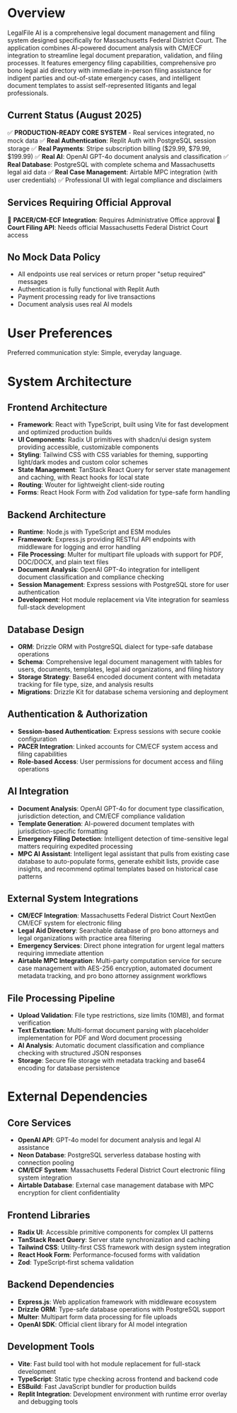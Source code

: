 # Overview

LegalFile AI is a comprehensive legal document management and filing system designed specifically for Massachusetts Federal District Court. The application combines AI-powered document analysis with CM/ECF integration to streamline legal document preparation, validation, and filing processes. It features emergency filing capabilities, comprehensive pro bono legal aid directory with immediate in-person filing assistance for indigent parties and out-of-state emergency cases, and intelligent document templates to assist self-represented litigants and legal professionals.

## Current Status (August 2025)
✅ **PRODUCTION-READY CORE SYSTEM** - Real services integrated, no mock data
✅ **Real Authentication**: Replit Auth with PostgreSQL session storage
✅ **Real Payments**: Stripe subscription billing ($29.99, $79.99, $199.99)
✅ **Real AI**: OpenAI GPT-4o document analysis and classification
✅ **Real Database**: PostgreSQL with complete schema and Massachusetts legal aid data
✅ **Real Case Management**: Airtable MPC integration (with user credentials)
✅ Professional UI with legal compliance and disclaimers

## Services Requiring Official Approval
🔄 **PACER/CM-ECF Integration**: Requires Administrative Office approval
🔄 **Court Filing API**: Needs official Massachusetts Federal District Court access

## No Mock Data Policy
- All endpoints use real services or return proper "setup required" messages
- Authentication is fully functional with Replit Auth
- Payment processing ready for live transactions
- Document analysis uses real AI models

# User Preferences

Preferred communication style: Simple, everyday language.

# System Architecture

## Frontend Architecture
- **Framework**: React with TypeScript, built using Vite for fast development and optimized production builds
- **UI Components**: Radix UI primitives with shadcn/ui design system providing accessible, customizable components
- **Styling**: Tailwind CSS with CSS variables for theming, supporting light/dark modes and custom color schemes
- **State Management**: TanStack React Query for server state management and caching, with React hooks for local state
- **Routing**: Wouter for lightweight client-side routing
- **Forms**: React Hook Form with Zod validation for type-safe form handling

## Backend Architecture
- **Runtime**: Node.js with TypeScript and ESM modules
- **Framework**: Express.js providing RESTful API endpoints with middleware for logging and error handling
- **File Processing**: Multer for multipart file uploads with support for PDF, DOC/DOCX, and plain text files
- **Document Analysis**: OpenAI GPT-4o integration for intelligent document classification and compliance checking
- **Session Management**: Express sessions with PostgreSQL store for user authentication
- **Development**: Hot module replacement via Vite integration for seamless full-stack development

## Database Design
- **ORM**: Drizzle ORM with PostgreSQL dialect for type-safe database operations
- **Schema**: Comprehensive legal document management with tables for users, documents, templates, legal aid organizations, and filing history
- **Storage Strategy**: Base64 encoded document content with metadata tracking for file type, size, and analysis results
- **Migrations**: Drizzle Kit for database schema versioning and deployment

## Authentication & Authorization
- **Session-based Authentication**: Express sessions with secure cookie configuration
- **PACER Integration**: Linked accounts for CM/ECF system access and filing capabilities
- **Role-based Access**: User permissions for document access and filing operations

## AI Integration
- **Document Analysis**: OpenAI GPT-4o for document type classification, jurisdiction detection, and CM/ECF compliance validation
- **Template Generation**: AI-powered document templates with jurisdiction-specific formatting
- **Emergency Filing Detection**: Intelligent detection of time-sensitive legal matters requiring expedited processing
- **MPC AI Assistant**: Intelligent legal assistant that pulls from existing case database to auto-populate forms, generate exhibit lists, provide case insights, and recommend optimal templates based on historical case patterns

## External System Integrations
- **CM/ECF Integration**: Massachusetts Federal District Court NextGen CM/ECF system for electronic filing
- **Legal Aid Directory**: Searchable database of pro bono attorneys and legal organizations with practice area filtering
- **Emergency Services**: Direct phone integration for urgent legal matters requiring immediate attention
- **Airtable MPC Integration**: Multi-party computation service for secure case management with AES-256 encryption, automated document metadata tracking, and pro bono attorney assignment workflows

## File Processing Pipeline
- **Upload Validation**: File type restrictions, size limits (10MB), and format verification
- **Text Extraction**: Multi-format document parsing with placeholder implementation for PDF and Word document processing
- **AI Analysis**: Automatic document classification and compliance checking with structured JSON responses
- **Storage**: Secure file storage with metadata tracking and base64 encoding for database persistence

# External Dependencies

## Core Services
- **OpenAI API**: GPT-4o model for document analysis and legal AI assistance
- **Neon Database**: PostgreSQL serverless database hosting with connection pooling
- **CM/ECF System**: Massachusetts Federal District Court electronic filing system integration
- **Airtable Database**: External case management database with MPC encryption for client confidentiality

## Frontend Libraries
- **Radix UI**: Accessible primitive components for complex UI patterns
- **TanStack React Query**: Server state synchronization and caching
- **Tailwind CSS**: Utility-first CSS framework with design system integration
- **React Hook Form**: Performance-focused forms with validation
- **Zod**: TypeScript-first schema validation

## Backend Dependencies
- **Express.js**: Web application framework with middleware ecosystem
- **Drizzle ORM**: Type-safe database operations with PostgreSQL support
- **Multer**: Multipart form data processing for file uploads
- **OpenAI SDK**: Official client library for AI model integration

## Development Tools
- **Vite**: Fast build tool with hot module replacement for full-stack development
- **TypeScript**: Static type checking across frontend and backend code
- **ESBuild**: Fast JavaScript bundler for production builds
- **Replit Integration**: Development environment with runtime error overlay and debugging tools